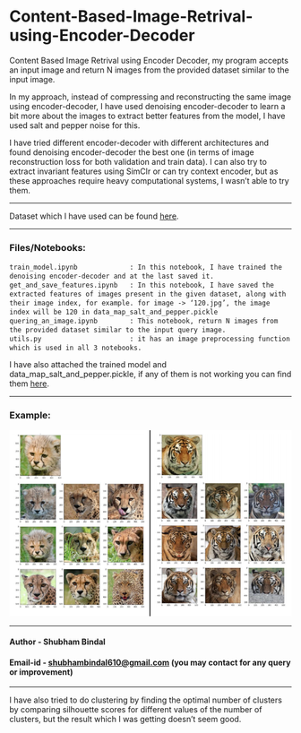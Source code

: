 # Content-Based-Image-Retrival-using-Encoder-Decoder

Content Based Image Retrival using Encoder Decoder, my program accepts an input image and return N images from the provided dataset similar to the input image. 

In my approach, instead of compressing and reconstructing the same image using encoder-decoder, I have used denoising encoder-decoder to learn a bit more about the images to extract better features from the model, I have used salt and pepper noise for this.

I have tried different encoder-decoder with different architectures and found denoising encoder-decoder the best one (in terms of image reconstruction loss for both validation and train data). I can also try to extract invariant features using SimClr or can try context encoder, but as these approaches require heavy computational systems, I wasn’t able to try them.

---

Dataset which I have used can be found [here](https://drive.google.com/file/d/1VT-8w1rTT2GCE5IE5zFJPMzv7bqca-Ri/view).

---

### Files/Notebooks:
	train_model.ipynb             : In this notebook, I have trained the denoising encoder-decoder and at the last saved it.
	get_and_save_features.ipynb   : In this notebook, I have saved the extracted features of images present in the given dataset, along with their image index, for example. for image -> ‘120.jpg’, the image index will be 120 in data_map_salt_and_pepper.pickle
	quering_an_image.ipynb        : This notebook, return N images from the provided dataset similar to the input query image.
	utils.py                      : it has an image preprocessing function which is used in all 3 notebooks.

I have also attached the trained model and data_map_salt_and_pepper.pickle, if any of them is not working you can find them [here](https://drive.google.com/drive/folders/1nf6Q7wB8xgaOy1LSLiyvc-Ge5XnWWxcY?usp=sharing).
 
---

### Example:

![](example.png)

---

#### Author   - Shubham Bindal
#### Email-id - shubhambindal610@gmail.com (you may contact for any query or improvement) 

---

I have also tried to do clustering by finding the optimal number of clusters by comparing silhouette scores for different values of the number of clusters, but the result which I was getting doesn’t seem good.
